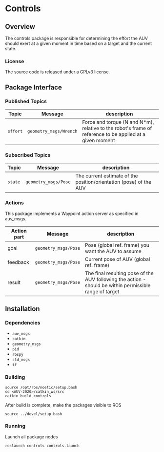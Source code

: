 # Controls

## Overview


The controls package is responsible for determining the effort the AUV should exert at a given moment in time based on a target and the current state.

### License

The source code is released under a GPLv3 license.

## Package Interface

### Published Topics

| Topic | Message | description |
| ------ | ------- | ---------- |
| `effort` | `geometry_msgs/Wrench` | Force and torque (N and N\*m), relative to the robot's frame of reference to be applied at a given moment |

### Subscribed Topics

| Topic | Message | description |
| ------ | ------- | ---------- |
| `state` | `geometry_msgs/Pose` | The current estimate of the position/orientation (pose) of the AUV |

### Actions

This package implements a Waypoint action server as specified in auv_msgs.

| Action part | Message | description |
| ------ | ------- | ---------- |
| goal | `geometry_msgs/Pose` | Pose (global ref. frame) you want the AUV to assume |
| feedback | `geometry_msgs/Pose` | Current pose of AUV (global ref. frame)|
| result | `geometry_msgs/Pose` | The final resulting pose of the AUV following the action - should be within permissible range of target |


## Installation

### Dependencies

- `auv_msgs`
- `catkin`
- `geometry_msgs`
- `pid`
- `rospy`
- `std_msgs`
- `tf`

### Building

	source /opt/ros/noetic/setup.bash
	cd <AUV-2020>/catkin_ws/src
	catkin build controls

After build is complete, make the packages visible to ROS

	source ../devel/setup.bash

### Running

Launch all package nodes

	roslaunch controls controls.launch
